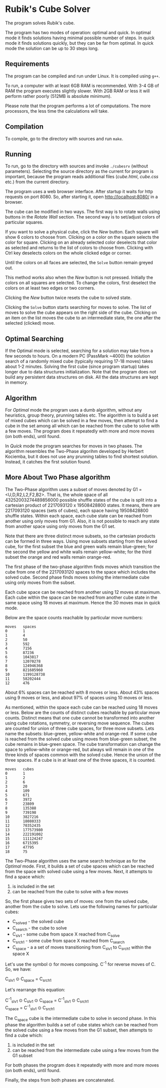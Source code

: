 # Rubik's Cube Solver

The program solves Rubik's cube.

The program has two modes of operation: optimal and quick. In optimal mode
it finds solutions having minimal possible number of steps. In quick mode
it finds solutions quickly, but they can be far from optimal. In quick
mode the solution can be up to 30 steps long.

## Requirements

The program can be compiled and run under Linux. It is compiled using `g++`.

To run, a computer with at least 6GB RAM is recommended.
With 3-4 GB of RAM the program executes slightly slower.
With 2GB RAM or less it will perform rather poorly
(512MB is absolute minimum).

Please note that the program performs a lot of computations. The more
processors, the less time the calculations will take.

## Compilation

To compile, go to the directory with sources and run `make`.

## Running

To run, go to the directory with sources and invoke `./cubesrv`
(without parameters). Selecting the source directory as the current
for program is important, because the program reads additional files
(_cube.html_, _cube.css_ etc.) from the current directory.

The program uses a web browser interface. After startup it waits
for http requests on port 8080. So, after starting it, open
[http://localhost:8080/](http://localhost:8080/) in a browser.

The cube can be modified in two ways. The first way is to rotate walls using
buttons in the _Rotate Wall_ section. The second way is to set/adjust colors of
particular squares.

If you want to solve a physical cube, click the _New_ button.  Each square will
show 6 colors to choose from. Clicking on a color on the square selects the
color for square. Clicking on an already selected color deselects that color as
selected and returns to the list of colors to choose from.
Clicking with Ctrl key deselects colors on the whole clicked edge or corner.

Until the colors on all faces are selected, the `Solve` button remain greyed
out.

This method works also when the _New_ button is not pressed. Initially the
colors on all squares are selected. To change the colors, first deselect the
colors on at least two edges or two corners.

Clicking the _New_ button twice resets the cube to solved state.

Clicking the `Solve` button starts searching for moves to solve.
The list of moves to solve the cube appears on the right side of the cube.
Clicking on an item on the list moves the cube to an intermediate state, the
one after the selected (clicked) move.

## Optimal Searching

If the Optimal mode is selected, searching for a solution may take from a few
seconds to hours.  On a modern PC (PassMark ~4000) the solution search of a
randomly mixed cube (typically requiring 17-18 moves) takes about 1-2 minutes.
Solving the first cube (since program startup) takes longer due to data
structures initialization. Note that the program does not build any persistent
data structures on disk. All the data structures are kept in memory.

## Algorithm

For _Optimal_ mode the program uses a dumb algorithm, without any heuristics,
group theory, prunning tables etc. The algorithm is to build a set of mixed
cubes which can be solved in a few moves, then attempt to find a cube in the
set among all which can be reached from the cube to solve with a few moves. The
program does it repeatedly with more and more moves (on both ends), until
found.

In _Quick_ mode the program searches for moves in two phases. The algorithm
resembles the Two-Phase algorihm developed by Herbert Kociemba, but it does
not use any prunning tables to find shortest solution. Instead, it catches
the first solution found.

## More About Two Phase algorithm

The Two-Phase algorithm uses a subset of moves denoted by
G1 = &lt;U,D,R2,L2,F2,B2&gt;. That is, the whole space of all
43252003274489856000 possible shuffle states of the cube is split into a
cartesian product of 2217093120 x 19508428800 states. It means, there are
2217093120 spaces (sets of cubes), each space having 19508428800 shuffle
states.  Within each space, each cube state can be reached from another
using only moves from G1. Also, it is not possible to reach any state from
another space using only moves from the G1 set.

Note that there are three distinct move subsets, so the cartesian products
can be formed in three ways. Using move subsets starting from the solved
cube, for the first subset the blue and green walls remain blue-green;
for the second the yellow and white walls remain yellow-white; for the
third subset the orange and red walls remain orange-red.

The first phase of the two-phase algorithm finds moves which transition
the cube from one of the 2217093120 spaces to the space which includes
the solved cube. Second phase finds moves solving the intermediate cube
using only moves from the subset.

Each cube space can be reached from another using 12 moves at maximum. Each
cube within the space can be reached from another cube state in the same space
using 18 moves at maximum. Hence the 30 moves max in quick mode.

Below are the space counts reachable by particular move numbers:

    moves   spaces
    0       1
    1       4
    2       50
    3       592
    4       7156
    5       87236
    6       1043817
    7       12070278
    8       124946368
    9       821605960
    10      1199128738
    11      58202444
    12      476

About 6% spaces can be reached with 8 moves or less. About 43% spaces
using 9 moves or less, and about 97% of spaces using 10 moves or less.

As mentioned, within the space each cube can be reached using 18 moves
or less. Below are the counts of distinct cubes reachable by particular
move counts. Distinct means that one cube cannot be transformed into another
using cube rotations, symmetry, or reversing move sequence. The cubes are
counted for union of three cube spaces, for three move subsets. Lets
name the subsets: blue-green, yellow-white and orange-red. If some cube
is reached from the solved cube using moves from blue-green subset,
the cube remains in blue-green space. The cube transformation can change
the space to yellow-white or orange-red, but always will remain in one
of the three kinds of spaces common with the solved cube. Hence the union
of the three spaces. If a cube is in at least one of the three spaces, it is
counted.

    moves   cubes
    0       1
    1       2
    2       6
    3       20
    4       109
    5       671
    6       3972
    7       23809
    8       135388
    9       739198
    10      3827216
    11      18080333
    12      70352435
    13      177573980
    14      222191002
    15      111124247
    16      6715395
    17      47795
    18      75


The Two-Phase algorithm uses the same search technique as for the
_Optimal_ mode. First, it builds a set of cube spaces which can be reached
from the space with solved cube using a few moves. Next, it attempts to find a
space which:

1. is included in the set
2. can be reached from the cube to solve with a few moves

So, the first phase gives two sets of moves: one from the solved cube,
another from the cube to solve. Lets use the following names for particular
cubes:

<div>
    <ul>
     <li>C<sub>solved</sub> - the solved cube</li>
     <li>C<sub>search</sub> - the cube to solve</li>
     <li>C<sub>slv1</sub> - some cube from space X reached from C<sub>solve</sub></li>
     <li>C<sub>srch1</sub> - some cube from space X reached from C<sub>search</sub></li>
     <li>C<sub>space</sub> - a a set of moves transitioning from
        C<sub>slv1</sub> to C<sub>srch1</sub> within the space X</li>
    </ul>
</div>

<p>
Let's use the symbol &#8857; for moves composing. C<sup>-1</sup> for reverse moves of C.
So, we have:
</p>

<p>
    C<sub>slv1</sub> &#8857; C<sub>space</sub> = C<sub>srch1</sub>
</p>

Let's rearrange this equation:

<p>
    C<sup>-1</sup><sub>slv1</sub> &#8857; C<sub>slv1</sub> &#8857; C<sub>space</sub> = C<sup>-1</sup><sub>slv1</sub> &#8857; C<sub>srch1</sub><br>
    C<sub>space</sub> = C<sup>-1</sup><sub>slv1</sub> &#8857; C<sub>srch1</sub>
</p>

<p>
The C<sub>space</sub> cube is the intermediate cube to solve in second phase.
In this phase the algorithm builds a set of cube states which can
be reached from the solved cube using a few moves from the G1 subset, then
attempts to find a cube which:
</p>

1. is included in the set
2. can be reached from the intermediate cube using a few moves from the G1
   subset

For both phases the program does it repeatedly with more and more moves
(on both ends), until found.

Finally, the steps from both phases are concatenated.

